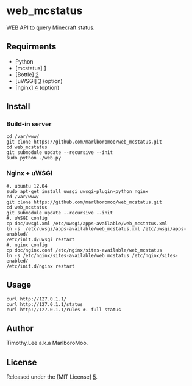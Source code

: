 # web_mcstatus

WEB API to query Minecraft status.

## Requirments 
 - Python
 - [mcstatus] [1]
 - [Bottle] [2]
 - [uWSGI] [3] (option)
 - [nginx] [4] (option)
                                                                                
## Install

### Build-in server
```
cd /var/www/
git clone https://github.com/marlboromoo/web_mcstatus.git
cd web_mcstatus
git submodule update --recursive --init
sudo python ./web.py
```

### Nginx + uWSGI
```
#. ubuntu 12.04
sudo apt-get install uwsgi uwsgi-plugin-python nginx 
cd /var/www/
git clone https://github.com/marlboromoo/web_mcstatus.git
cd web_mcstatus 
git submodule update --recursive --init
#. uWSGI config
cp doc/uwsgi.xml /etc/uwsgi/apps-available/web_mcstatus.xml
ln -s  /etc/uwsgi/apps-available/web_mcstatus.xml /etc/uwsgi/apps-enabled/
/etc/init.d/uwsgi restart
#. nginx config
cp doc/nginx.conf /etc/nginx/sites-available/web_mcstatus
ln -s /etc/nginx/sites-available/web_mcstatus /etc/nginx/sites-enabled/
/etc/init.d/nginx restart
```

## Usage
```
curl http://127.0.1.1/ 
curl http://127.0.1.1/status 
curl http://127.0.1.1/rules #. full status
```

## Author                                                                       
Timothy.Lee a.k.a MarlboroMoo.                                                  
                                                                                
## License                                                                      
Released under the [MIT License] [5].                                           
                                                                                
  [1]: https://github.com/Dinnerbone/mcstatus "mcstatus"
  [2]: http://bottlepy.org "Bottle"
  [3]: http://curl.haxx.se/ "uWSGI"
  [4]: http://nginx.org/ "Nginx"
  [5]: http://opensource.org/licenses/MIT "MIT License"

